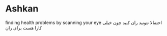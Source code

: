 # Ashkan
finding health problems by scanning your eye
احتمالا نتونید ران کنید چون خیلی کارا هست  برای ران

